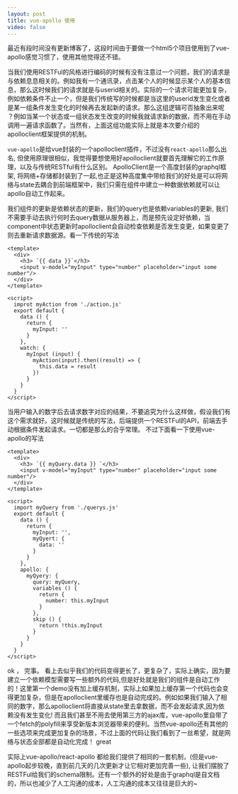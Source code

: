 ```yaml
---
layout: post
title: vue-apollo 使用
video: false
---
```


最近有段时间没有更新博客了，这段时间由于要做一个html5个项目使用到了vue-apollo感觉习惯了，使用其他觉得还不错。

当我们使用RESTFul的风格进行编码的时候有没有注意过一个问题，我们的请求是与依赖息息相关的。例如我有一个通讯录，点击某个人的时候显示某个人的基本信息，那么这时候我们的请求就是与userid相关的。实际的一个请求可能更加复杂，例如依赖条件不止一个，但是我们传统写的时候都是当这里的userid发生变化或者是某一组条件发生变化的时候再去发起新的请求。那么这组逻辑可否抽象出来呢 ？例如当某一个状态或一组状态发生改变的时候我就请求新的数据，而不用在手动调用一遍请求函数了。当然有，上面这组功能实际上就是本次要介绍的apolloclient框架提供的机制。

`vue-apollo`是给vue封装的一个apolloclient插件，不过没有`react-apollo`那么出名, 但使用原理很相似，我觉得要想使用好apolloclient就要首先理解它的工作原理，以及与传统RESTful有什么区别。 ApolloClient是一个高度封装的graphql框架, 将网络+存储都封装到了一起,也正是这种高度集中带给我们的好处是可以将网络与state去耦合到前端框架中，我们只需在组件中建立一种数据依赖就可以让apollo自动工作起来。

我们组件的更新是依赖状态的更新，我们的query也是依赖variables的更新, 我们不需要手动去执行何时去query数据从服务器上，而是预先设定好依赖，当component中状态更新时apolloclient会自动检查依赖是否发生变更，如果变更了则去重新请求数据源。看一下传统的写法

~~~
<template>
  <div>
    <h3> `{{ data }}`</h3>
    <input v-model="myInput" type="number" placeholder="input some number"/>
  </div>
</template>

<script>
  improt myAction from './action.js'
  export default {
    data () {
      return {
        myInput: ''
      }
    },
    watch: {
      myInput (input) {
        myAction(input).then((result) => {
          this.data = result
        })
      }
    }
  }
</script>
~~~

当用户输入的数字后去请求数字对应的结果，不要追究为什么这样做，假设我们有这个需求就好。这时候就是传统的写法，后端提供一个RESTFul的API，前端去手动根据条件发起请求。一切都是那么的合乎常理。 不过下面看一下使用vue-apollo的写法

~~~
<template>
  <div>
    <h3> `{{ myQuery.data }} `</h3>
    <input v-model="myInput" type="number" placeholder="input some number"/>
  </div>
</template>

<script>
  import myQuery from './querys.js'
  export default {
    data () {
      return {
        myInput: '',
        myQyert: {
          data: ''
        }
      }
    },
    apollo: {
      myQyery: {
        query: myQuery,
        variables () {
          return {
            number: this.myInput
          }
        },
        skip () {
          return !this.myInput
        }
      }
    }
  }
</script>
~~~

ok ， 完事。 看上去似乎我们的代码变得更长了，更复杂了，实际上确实，因为要建立一个依赖模型需要写一些额外的代码,但是好处就是我们的组件是自动工作的！这里第一个demo没有加上缓存机制，实际上如果加上缓存第一个代码也会变得更加复杂，但是在apolloclient里缓存也是自动完成的。例如如果我们输入了相同的数字，那么apolloclient将直接从state里去拿数据，而不会发起请求,因为依赖没有发生变化! 而且我们甚至不用去使用第三方的ajax库，vue-apollo里自带了一个fetch的polyfill来享受新版本浏览器带来的便利。当然vue-apollo还有其他的一些选项来完成更加复杂的场景，不过上面的代码让我们看到了一丝希望，就是网络与状态全部都是自动化完成！ great

实际上vue-apollo/react-apollo 都给我们提供了相同的一套机制，(但是vue-apollo起步较晚，直到前几天的几次更新才让它相对更加完善一些), 让我们摆脱了RESTFul给我们的schema限制。还有一个额外的好处是由于graphql是自文档的，所以也减少了人工沟通的成本，人工沟通的成本又往往是巨大的~
